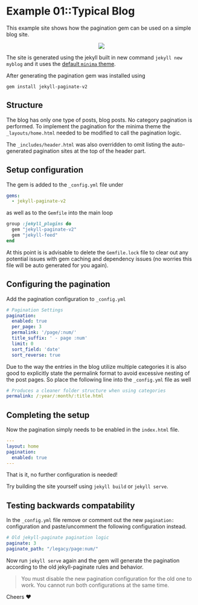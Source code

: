 # Example 01::Typical Blog
This example site shows how the pagination gem can be used on a simple blog site. 

<p align="center">
  <img src="https://raw.githubusercontent.com/sverrirs/jekyll-paginate-v2/master/examples/img/01-example-screenshot-main.png" />
</p>

The site is generated using the jekyll built in new command `jekyll new myblog` and it uses the [default `minima` theme](https://github.com/jekyll/minima).

After generating the pagination gem was installed using

```
gem install jekyll-paginate-v2
```

## Structure
The blog has only one type of posts, blog posts. No category pagination is performed. To implement the pagination for the minima theme the `_layouts/home.html` needed to be modified to call the pagination logic.

The `_includes/header.html` was also overridden to omit listing the auto-generated pagination sites at the top of the header part.

## Setup configuration

The gem is added to the `_config.yml` file under
``` yml
gems:
  - jekyll-paginate-v2
```

as well as to the `Gemfile` into the main loop
``` ruby
group :jekyll_plugins do
  gem "jekyll-paginate-v2"
  gem "jekyll-feed"
end
```

At this point is is advisable to delete the `Gemfile.lock` file to clear out any potential issues with gem caching and dependency issues (no worries this file will be auto generated for you again).

## Configuring the pagination

Add the pagination configuration to `_config.yml`

``` yml
# Pagination Settings
pagination:
  enabled: true
  per_page: 3
  permalink: '/page/:num/'
  title_suffix: ' - page :num'
  limit: 0
  sort_field: 'date'
  sort_reverse: true
```


Due to the way the entries in the blog utilize multiple categories it is also good to explicitly state the permalink format to avoid excessive nesting of the post pages. So place the following line into the `_config.yml` file as well

``` yml
# Produces a cleaner folder structure when using categories
permalink: /:year/:month/:title.html
```

## Completing the setup
Now the pagination simply needs to be enabled in the `index.html` file.

``` yml
---
layout: home
pagination: 
  enabled: true
---
```

That is it, no further configuration is needed!

Try building the site yourself using `jekyll build` or `jekyll serve`.

## Testing backwards compatability

In the `_config.yml` file remove or comment out the new `pagination:` configuration and paste/uncomment the following configuration instead. 

``` yml
# Old jekyll-paginate pagination logic
paginate: 3
paginate_path: "/legacy/page:num/"
```
Now run `jekyll serve` again and the gem will generate the pagination according to the old jekyll-paginate rules and behavior.

> You must disable the new pagination configuration for the old one to work. You cannot run both configurations at the same time.

Cheers :heart:
